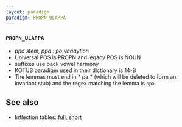 ```yaml
---
layout: paradigm
paradigm: PROPN_ULAPPA
---
```

### ` PROPN_ULAPPA `

* _ppa stem, ppa : po variaytion_
* Universal POS is PROPN and legacy POS is NOUN
* suffixes use back vowel harmony
* KOTUS paradigm used in their dictionary is 14-B
* The lemmas must end in * pa * (which will be deleted to form an invariant stub) and the regex matching the lemma is ` ppa `

## See also

* Inflection tables: [full](gen/U/Ulappa.html), [short](gen/U/Ulappa_wikt.html)

